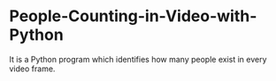 # People-Counting-in-Video-with-Python
It is a Python program which identifies how many people exist in every video frame.
